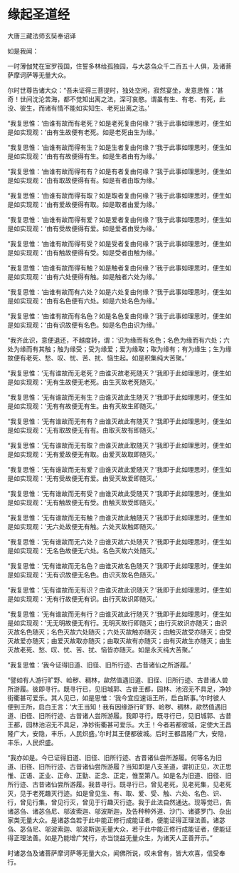 # 缘起圣道经

大唐三藏法师玄奘奉诏译

如是我闻：

一时薄伽梵在室罗筏国，住誓多林给孤独园，与大苾刍众千二百五十人俱，及诸菩萨摩诃萨等无量大众。

尔时世尊告诸大众：“吾未证得三菩提时，独处空闲，寂然宴坐，发意思惟：‘甚奇！世间沈沦苦海，都不觉知出离之法，深可哀愍。谓虽有生、有老、有死，此没、彼生，而诸有情不能如实知生、老死出离之法。’

“我复思惟：‘由谁有故而有老死？如是老死复由何缘？’我于此事如理思时，便生如是如实现观：‘由有生故便有老死。如是老死由生为缘。’

“我复思惟：‘由谁有故而得有生？如是生者复由何缘？’我于此事如理思时，便生如是如实现观：‘由有有故便得有生。如是生者由有为缘。’

“我复思惟：‘由谁有故而得有有？如是有者复由何缘？’我于此事如理思时，便生如是如实现观：‘由有取故便得有有。如是有者由取为缘。’

“我复思惟：‘由谁有故而得有取？如是取者复由何缘？’我于此事如理思时，便生如是如实现观：‘由有爱故便得有取。如是取者由爱为缘。’

“我复思惟：‘由谁有故而得有爱？如是爱者复由何缘？’我于此事如理思时，便生如是如实现观：‘由有受故便得有爱。如是爱者由受为缘。’

“我复思惟：‘由谁有故而得有受？如是受者复由何缘？’我于此事如理思时，便生如是如实现观：‘由有触故便得有受。如是受者由触为缘。’

“我复思惟：‘由谁有故而得有触？如是触者复由何缘？’我于此事如理思时，便生如是如实现观：‘由有六处便得有触。如是触者六处为缘。’

“我复思惟：‘由谁有故而有六处？如是六处复由何缘？’我于此事如理思时，便生如是如实现观：‘由有名色便有六处。如是六处名色为缘。’

“我复思惟：‘由谁有故而有名色？如是名色复由何缘？’我于此事如理思时，便生如是如实现观：‘由有识故便有名色。如是名色由识为缘。’

“我齐此识，意便退还，不越度转，谓：‘识为缘而有名色；名色为缘而有六处；六处为缘而有其触；触为缘受；受为缘爱；爱为缘取；取为缘有；有为缘生；生为缘故便有老死、愁、叹、忧、苦、扰、恼生起。如是积集纯大苦聚。’

“我复思惟：‘无有谁故而无老死？由谁灭故老死随灭？’我即于此如理思时，便生如是如实现观：‘无有生故便无老死。由生灭故老死随灭。’

“我复思惟：‘无有谁故而无有生？由谁灭故此生随灭？’我即于此如理思时，便生如是如实现观：‘无有有故便无有生。由有灭故生即随灭。’

“我复思惟：‘无有谁故而无有有？由谁灭故此有随灭？’我即于此如理思时，便生如是如实现观：‘无有取故便无有有。由取灭故有即随灭。’

“我复思惟：‘无有谁故而无有取？由谁灭故此取随灭？’我即于此如理思时，便生如是如实现观：‘无有爱故便无有取。由爱灭故取即随灭。’

“我复思惟：‘无有谁故而无有爱？由谁灭故此爱随灭？’我即于此如理思时，便生如是如实现观：‘无有受故便无有爱。由受灭故爱即随灭。’

“我复思惟：‘无有谁故而无有受？由谁灭故此受随灭？’我即于此如理思时，便生如是如实现观：‘无有触故便无有受。由触灭故受即随灭。’

“我复思惟：‘无有谁故而无有触？由谁灭故此触随灭？’我即于此如理思时，便生如是如实现观：‘无六处故便无有触。六处灭故触即随灭。’

“我复思惟：‘无有谁故而无六处？由谁灭故六处随灭？’我即于此如理思时，便生如是如实现观：‘无名色故便无六处。名色灭故六处随灭。’

“我复思惟：‘无有谁故而无名色？由谁灭故名色随灭？’我即于此如理思时，便生如是如实现观：‘无有识故便无名色。由识灭故名色随灭。’

“我复思惟：‘无有谁故而无有识？由谁灭故此识随灭？’我即于此如理思时，便生如是如实现观：‘无有行故便无有识。由行灭故识即随灭。’

“我复思惟：‘无有谁故而无有行？由谁灭故此行随灭？’我即于此如理思时，便生如是如实现观：‘无无明故便无有行。无明灭故行即随灭；由行灭故识亦随灭；由识灭故名色随灭；名色灭故六处随灭；六处灭故触亦随灭；由触灭故受亦随灭；由受灭故爱亦随灭；由爱灭故取亦随灭；由取灭故有亦随灭；由有灭故生亦随灭；由生灭故老死、愁、叹、忧、苦、扰、恼皆亦随灭。如是永灭纯大苦聚。’

“我复思惟：‘我今证得旧道、旧径、旧所行迹、古昔诸仙之所游履。’

“譬如有人游行旷野、崄秽、稠林，歘然值遇旧道、旧径、旧所行迹、古昔诸人尝所游履。彼即寻行。既寻行已，见旧城郭、古昔王都，园林、池沼无不具足，净妙街衢甚可爱乐。其人见已，如是思惟：‘我今宜应速诣王所，启白斯事。’尔时彼人便到王所，启白王言：‘大王当知！我有因缘游行旷野、崄秽、稠林，歘然值遇旧道、旧径、旧所行迹、古昔诸人尝所游履。我即寻行。既寻行已，见旧城郭、古昔王都，园林池沼无不具足，净妙街衢甚可爱乐。大王！今者若都彼城，定使大王昌隆广大，安隐，丰乐，人民炽盛。’尔时其王便都彼城。后时王都昌隆广大，安隐，丰乐，人民炽盛。

“我亦如是。今已证得旧道、旧径、旧所行迹、古昔诸仙尝所游履。何等名为旧道、旧径、旧所行迹、古昔诸仙尝所游履？当知即是八支圣道，谓初正见，次正思惟、正语、正业、正命、正勤、正念、正定，惟至第八。如是名为旧道、旧径、旧所行迹、古昔诸仙尝所游履。我昔寻行。既寻行已，曾见老死，见老死集，见老死灭，见于老死趣灭行迹。如是曾见生、有、取、爱、受、触、六处、名色、识、行，曾见行集，曾见行灭，曾见于行趣灭行迹。我于此法自然通达。现等觉已，告诸苾刍、诸苾刍尼、邬波索迦、邬波斯迦，及告种种外道、沙门、诸婆罗门、杂出家类无量大众。是诸苾刍若于此中能正修行成能证者，便能证得正理法善。诸苾刍、苾刍尼、邬波索迦、邬波斯迦无量大众，若于此中能正修行成能证者，便能证得正理法善。如是乃能增广梵行，亦当饶益无量众生，为诸天人正善开示。”

时诸苾刍及诸菩萨摩诃萨等无量大众，闻佛所说，叹未曾有，皆大欢喜，信受奉行。
